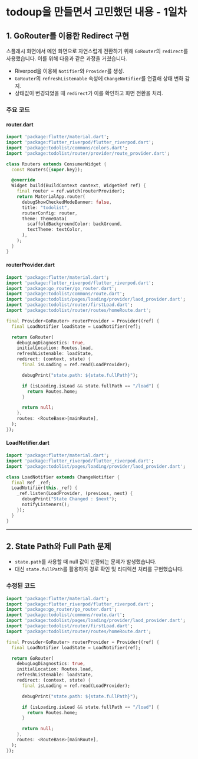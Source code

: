 # todoup을 만들면서 고민했던 내용 - 1일차

## 1. **GoRouter를 이용한 Redirect 구현**

스플래시 화면에서 메인 화면으로 자연스럽게 전환하기 위해 `GoRouter`의 `redirect`를 사용했습니다. 이를 위해 다음과 같은 과정을 거쳤습니다.

- Riverpod을 이용해 `Notifier`와 `Provider`를 생성.
- `GoRouter`의 `refreshListenable` 속성에 `ChangeNotifier`를 연결해 상태 변화 감지.
- 상태값이 변경되었을 때 `redirect`가 이를 확인하고 화면 전환을 처리.

### 주요 코드

#### router.dart

```dart
import 'package:flutter/material.dart';
import 'package:flutter_riverpod/flutter_riverpod.dart';
import 'package:todolist/commons/colors.dart';
import 'package:todolist/router/provider/route_provider.dart';

class Routers extends ConsumerWidget {
  const Routers({super.key});

  @override
  Widget build(BuildContext context, WidgetRef ref) {
    final router = ref.watch(routerProvider);
    return MaterialApp.router(
      debugShowCheckedModeBanner: false,
      title: "todolist",
      routerConfig: router,
      theme: ThemeData(
        scaffoldBackgroundColor: backGround,
        textTheme: textColor,
      ),
    );
  }
}
```

#### routerProvider.dart

```dart
import 'package:flutter/material.dart';
import 'package:flutter_riverpod/flutter_riverpod.dart';
import 'package:go_router/go_router.dart';
import 'package:todolist/commons/route.dart';
import 'package:todolist/pages/loading/provider/laod_provider.dart';
import 'package:todolist/router/firstLoad.dart';
import 'package:todolist/router/routes/homeRoute.dart';

final Provider<GoRouter> routerProvider = Provider((ref) {
  final LoadNotifier loadState = LoadNotifier(ref);

  return GoRouter(
    debugLogDiagnostics: true,
    initialLocation: Routes.load,
    refreshListenable: loadState,
    redirect: (context, state) {
      final isLoading = ref.read(LoadProvider);

      debugPrint("state.path: ${state.fullPath}");

      if (isLoading.isLoad && state.fullPath == "/load") {
        return Routes.home;
      }

      return null;
    },
    routes: <RouteBase>[mainRoute],
  );
});
```

#### LoadNotifier.dart

```dart
import 'package:flutter/material.dart';
import 'package:flutter_riverpod/flutter_riverpod.dart';
import 'package:todolist/pages/loading/provider/laod_provider.dart';

class LoadNotifier extends ChangeNotifier {
  final Ref _ref;
  LoadNotifier(this._ref) {
    _ref.listen(LoadProvider, (previous, next) {
      debugPrint("State Changed : $next");
      notifyListeners();
    });
  }
}
```

---

## 2. **State Path와 Full Path 문제**

- `state.path`를 사용할 때 null 값이 반환되는 문제가 발생했습니다.
- 대신 `state.fullPath`를 활용하여 경로 확인 및 리디렉션 처리를 구현했습니다.

### 수정된 코드

```dart
import 'package:flutter/material.dart';
import 'package:flutter_riverpod/flutter_riverpod.dart';
import 'package:go_router/go_router.dart';
import 'package:todolist/commons/route.dart';
import 'package:todolist/pages/loading/provider/laod_provider.dart';
import 'package:todolist/router/firstLoad.dart';
import 'package:todolist/router/routes/homeRoute.dart';

final Provider<GoRouter> routerProvider = Provider((ref) {
  final LoadNotifier loadState = LoadNotifier(ref);

  return GoRouter(
    debugLogDiagnostics: true,
    initialLocation: Routes.load,
    refreshListenable: loadState,
    redirect: (context, state) {
      final isLoading = ref.read(LoadProvider);

      debugPrint("state.path: ${state.fullPath}");

      if (isLoading.isLoad && state.fullPath == "/load") {
        return Routes.home;
      }

      return null;
    },
    routes: <RouteBase>[mainRoute],
  );
});
```
